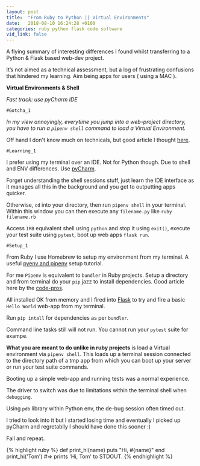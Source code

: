 ```yaml
---
layout: post
title:  "From Ruby to Python || Virtual Environments"
date:   2018-08-10 16:24:28 +0100
categories: ruby python flask code software
vid_link: false
---
```


A flying summary of interesting differences I found whilst transferring to a Python & Flask based web-dev project.  

It’s not aimed as a technical assessment, but a log of frustrating confusions that hindered my learning.  Aim being apps for users ( using a MAC ).

**Virtual Environments & Shell**

*Fast track: use pyCharm IDE*

`#Gotcha_1`

*In my view annoyingly, everytime you jump into a web-project directory, you have to run a `pipenv shell` command to load a Virtual Environment.*

Off hand I don't know much on technicals, but good article I thought [here].

`#Learning_1`

I prefer using my terminal over an IDE.  Not for Python though.  Due to shell and ENV differences.  Use [pyCharm].

Forget understanding the shell sessions stuff, just learn the IDE interface as it manages all this in the background and you get to outputting apps quicker.

Otherwise, `cd` into your directory, then run `pipenv shell` in your terminal. Within this window you can then execute any `filename.py` like `ruby filename.rb`

Access `IRB` equivalent shell using `python` and stop it using `exit()`, execute your test suite using `pytest`, boot up web apps `flask run`.

`#Setup_1`

From Ruby I use Homebrew to setup my environment from my terminal.  A useful [pyenv and pipenv] setup tutorial.  

For me `Pipenv` is equivalent to `bundler` in Ruby projects.  Setup a directory and from terminal do your `pip` jazz to install dependencies. Good article here by the [code-pros].

All installed OK from memory and I fired into [Flask] to try and fire a basic `Hello World` web-app from my terminal.

Run `pip intall` for dependencies as per `bundler`.

Command line tasks still will not run.  You cannot run your `pytest` suite for exampe.

**What you are meant to do unlike in ruby projects** is load a Virtual environment via `pipenv shell`.  This loads up a terminal session connected to the directory path of a tmp app from which you can boot up your server or run your test suite commands.

Booting up a simple web-app and running tests was a normal experience. 

The driver to switch was due to limitations within the terminal shell when `debugging`.  

Using `pdb` library within Python env, the de-bug session often timed out. 

I tried to look into it but I started losing time and eventually I picked up pyCharm and regretablly I should have done this sooner :)

Fail and repeat.

{% highlight ruby %}
def print_hi(name)
  puts "Hi, #{name}"
end
print_hi('Tom')
#=> prints 'Hi, Tom' to STDOUT.
{% endhighlight %}

[pyenv and pipenv]: //medium.com/@andrewzheng_1846/getting-started-with-python-web-development-on-macos-environment-setup-using-homebrew-pyenv-and-77a7ada4cc85

[code-pros]: //robots.thoughtbot.com/how-to-manage-your-python-projects-with-pipenv

[Flask]: //flask.pocoo.org/

[pyCharm]: //www.jetbrains.com/pycharm/

[here]: //pythonrants.wordpress.com/2013/12/06/why-i-hate-virtualenv-and-pip/